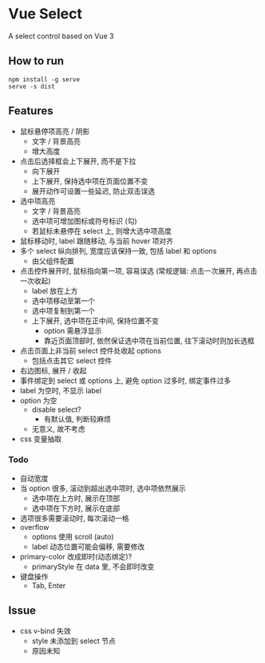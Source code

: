 # Vue Select

A select control based on Vue 3

## How to run

```command
npm install -g serve
serve -s dist
```

## Features

* 鼠标悬停项高亮 / 阴影
    * 文字 / 背景高亮
    * 增大高度
* 点击后选择框会上下展开, 而不是下拉
    * 向下展开
    * 上下展开, 保持选中项在页面位置不变
    * 展开动作可设置一些延迟, 防止双击误选
* 选中项高亮
    * 文字 / 背景高亮
    * 选中项可增加图标或符号标识 (勾)
    * 若鼠标未悬停在 select 上, 则增大选中项高度
* 鼠标移动时, label 跟随移动, 与当前 hover 项对齐
* 多个 select 纵向排列, 宽度应该保持一致, 包括 label 和 options
    * 由父组件配置
* 点击控件展开时, 鼠标指向第一项, 容易误选 (常规逻辑: 点击一次展开, 再点击一次收起)
    * label 放在上方
    * 选中项移动至第一个
    * 选中项复制到第一个
    * 上下展开, 选中项在正中间, 保持位置不变
        * option 需悬浮显示
        * 靠近页面顶部时, 依然保证选中项在当前位置, 往下滚动时则加长选框
* 点击页面上非当前 select 控件处收起 options
    * 包括点击其它 select 控件
* 右边图标, 展开 / 收起
* 事件绑定到 select 或 options 上, 避免 option 过多时, 绑定事件过多
* label 为空时, 不显示 label
* option 为空
    * disable select?
        * 有默认值, 判断较麻烦
    * 无意义, 故不考虑
* css 变量抽取

### Todo

* 自动宽度
* 当 option 很多, 滚动到超出选中项时, 选中项依然展示
    * 选中项在上方时, 展示在顶部
    * 选中项在下方时, 展示在底部
* 选项很多需要滚动时, 每次滚动一格
* overflow
    * options 使用 scroll (auto)
    * label 动态位置可能会偏移, 需要修改
* primary-color 改成即时(动态绑定)?
    * primaryStyle 在 data 里, 不会即时改变
* 键盘操作
    * Tab, Enter

## Issue

* css v-bind 失效
    * style 未添加到 select 节点
    * 原因未知
